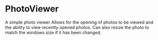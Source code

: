 # PhotoViewer
A simple photo viewer
Allows for the opening of photos to be viewed and the ability to view recently opened photos. Can also resize the photo to match the windows size if it has been changed.

